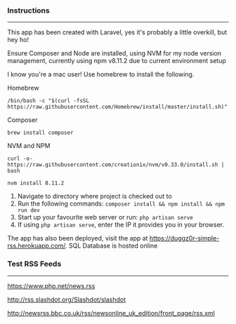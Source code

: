 <h3>Instructions</h3>
<hr/>

<p>This app has been created with Laravel, yes it's probably a little overkill, but hey ho!</p>

<p>Ensure Composer and Node are installed, using NVM for my node version management, currently using npm v8.11.2 due to current environment setup</p>

<p>I know you're a mac user! Use homebrew to install the following.</p>
<p>Homebrew</p>
<p><code>/bin/bash -c "$(curl -fsSL https://raw.githubusercontent.com/Homebrew/install/master/install.sh)"</code></p>

<p>Composer</p>
<p><code>brew install composer</code></p>

<p>NVM and NPM</p>
<p><code>curl -o- https://raw.githubusercontent.com/creationix/nvm/v0.33.0/install.sh | bash</code></p>
<p><code>nvm install 8.11.2</code></p>

<ol>
    <li>Navigate to directory where project is checked out to</li>
    <li>Run the following commands: <code>composer install && npm install && npm run dev</code></li>
    <li>Start up your favourite web server or run: <code>php artisan serve</code></li>
    <li>If using <code>php artisan serve</code>, enter the IP it provides you in your browser.</li>
</ol>

<p>The app has also been deployed, visit the app at <a href="https://duggz0r-simple-rss.herokuapp.com/" target="_blank">https://duggz0r-simple-rss.herokuapp.com/</a>. SQL Database is hosted online</p>

<h3>Test RSS Feeds</h3>
<hr/>

<p><a href="https://www.php.net/news.rss" target="_blank">https://www.php.net/news.rss</a></p>
<p><a href="http://rss.slashdot.org/Slashdot/slashdot" target="_blank">http://rss.slashdot.org/Slashdot/slashdot</a></p>
<p><a href="http://newsrss.bbc.co.uk/rss/newsonline_uk_edition/front_page/rss.xml" target="_blank">http://newsrss.bbc.co.uk/rss/newsonline_uk_edition/front_page/rss.xml</a></p>

